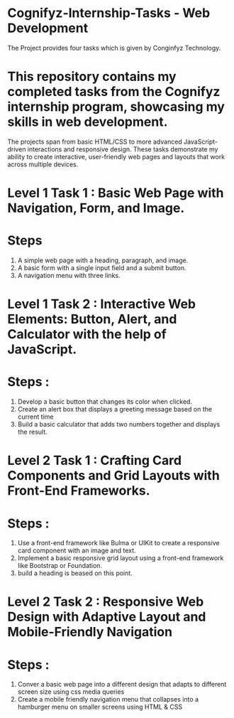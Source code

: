 # Cognifyz-Internship-Tasks - Web Development 
The Project provides four tasks which is given by Conginfyz Technology.

# This repository contains my completed tasks from the Cognifyz internship program, showcasing my skills in web development. 
The projects span from basic HTML/CSS to more advanced JavaScript-driven interactions and responsive design. 
These tasks demonstrate my ability to create interactive, user-friendly web pages and layouts that work across multiple devices.

# Level 1 Task 1 : Basic Web Page with Navigation, Form, and Image. 
# Steps
1. A simple web page with a heading, paragraph, and image.
2. A basic form with a single input field and a submit button.
3. A navigation menu with three links.

# Level 1 Task 2 : Interactive Web Elements: Button, Alert, and Calculator with the help of JavaScript.
# Steps :
 1. Develop a basic button that changes its color when clicked.
 2. Create an alert box that displays a greeting message based on the current time
 3. Build a basic calculator that adds two numbers together and displays the result.

# Level 2 Task 1 : Crafting Card Components and Grid Layouts with Front-End Frameworks.
# Steps :
 1. Use a front-end framework like Bulma or UIKit to create a responsive card component with an image and text.
 2. Implement a basic responsive grid layout using a front-end framework like Bootstrap or Foundation.
 3. build a heading is beased on this point.

# Level 2 Task 2 : Responsive Web Design with Adaptive Layout and Mobile-Friendly Navigation
# Steps :   
1. Conver a basic web page into a different design that adapts to different screen size using css media queries
2. Create a mobile friendly navigation menu that collapses into a hamburger menu on smaller screens using HTML & CSS

 
